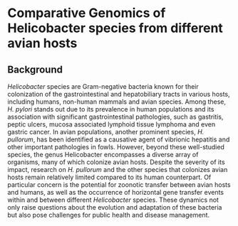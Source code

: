 # Comparative Genomics of Helicobacter species from different avian hosts

## Background
_Helicobacter_ species are Gram-negative bacteria known for their colonization of the gastrointestinal and hepatobiliary tracts in various hosts, including humans, non-human mammals and avian species. Among these, _H. pylori_ stands out due to its prevalence in human populations and its association with significant gastrointestinal pathologies, such as gastritis, peptic ulcers, mucosa associated lymphoid tissue lymphoma and even gastric cancer. In avian populations, another prominent species, _H. pullorum_, has been identified as a causative agent of vibrionic hepatitis and other important pathologies in fowls. However, beyond these well-studied species, the genus Helicobacter encompasses a diverse array of organisms, many of which colonize avian hosts. Despite the severity of its impact, research on _H. pullorum_ and the other species that colonizes avian hosts remain relatively limited compared to its human counterpart. Of particular concern is the potential for zoonotic transfer between avian hosts and humans, as well as the occurrence of horizontal gene transfer events within and between different _Helicobacter_ species. These dynamics not only raise questions about the evolution and adaptation of these bacteria but also pose challenges for public health and disease management.
